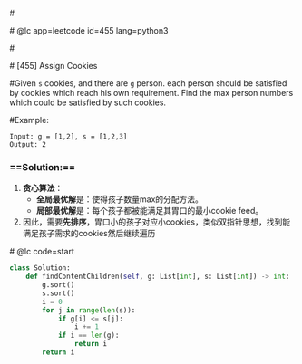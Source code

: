 \#

\# @lc app=leetcode id=455 lang=python3

\#

\# [455] Assign Cookies

\#Given `s` cookies, and there are `g` person. each person should be satisfied by cookies which reach his own requirement. Find the max person numbers which could be satisfied by such cookies. 

#Example:

```
Input: g = [1,2], s = [1,2,3]
Output: 2
```

### ==Solution:==

1. **贪心算法**：
   - **全局最优解**是：使得孩子数量max的分配方法。
   - **局部最优解**是：每个孩子都被能满足其胃口的最小cookie feed。
2. 因此，需要**先排序**，胃口小的孩子对应小cookies，类似双指针思想，找到能满足孩子需求的cookies然后继续遍历

\# @lc code=start

```python
class Solution:
	def findContentChildren(self, g: List[int], s: List[int]) -> int:
        g.sort()
        s.sort()
        i = 0
        for j in range(len(s)):
            if g[i] <= s[j]:
                i += 1
            if i == len(g):
                return i
        return i
```



